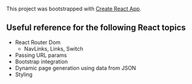 This project was bootstrapped with [Create React App](https://github.com/facebook/create-react-app).

## Useful reference for the following React topics

- React Router Dom
  - NavLinks, Links, Switch
- Passing URL params
- Bootstrap integration
- Dynamic page generation using data from JSON
- Styling
